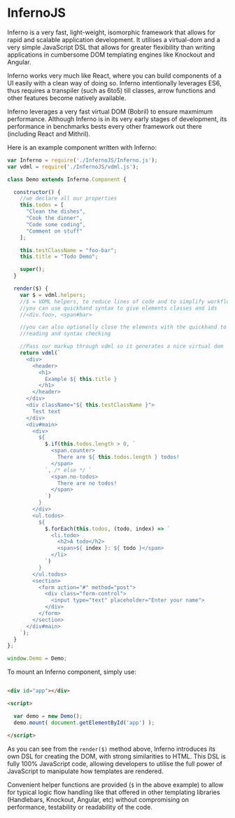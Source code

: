 # InfernoJS

Inferno is a very fast, light-weight, isomorphic framework that allows for rapid
and scalable application development. It utilises a virtual-dom and a very simple
JavaScript DSL that allows for greater flexibility than writing applications in
cumbersome DOM templating engines like Knockout and Angular.

Inferno works very much like React, where you can build components of a UI easily
with a clean way of doing so. Inferno intentionally leverages ES6, thus requires
a transpiler (such as 6to5) till classes, arrow functions and other features become
natively available.

Inferno leverages a very fast virtual DOM (Bobril) to ensure maxmimum performance.
Although Inferno is in its very early stages of development, its performance in
benchmarks bests every other framework out there (including React and Mithril).

Here is an example component written with Inferno:


```javascript
var Inferno = require('./InfernoJS/Inferno.js');
var vdml = require('./InfernoJS/vdml.js');

class Demo extends Inferno.Component {

  constructor() {
    //we declare all our properties
    this.todos = [
      "Clean the dishes",
      "Cook the dinner",
      "Code some coding",
      "Comment on stuff"
    ];

    this.testClassName = "foo-bar";
    this.title = "Todo Demo";

    super();
  }

  render($) {
    var $ = vdml.helpers;
    //$ = VDML helpers, to reduce lines of code and to simplify workflow
    //you can use quickhand syntax to give elements classes and ids
    //<div.foo>, <span#bar>

    //you can also optionally close the elements with the quickhand to allow for easier
    //reading and syntax checking

    //Pass our markup through vdml so it generates a nice virtual dom
    return vdml(`
      <div>
        <header>
          <h1>
            Example ${ this.title }
          </h1>
        </header>
      </div>
      <div className="${ this.testClassName }">
        Test text
      </div>
      <div#main>
        <div>
          ${
            $.if(this.todos.length > 0, `
              <span.counter>
                There are ${ this.todos.length } todos!
              </span>
            `, /* else */ `
              <span.no-todos>
                There are no todos!
              </span>
            `)
          }
        </div>
        <ul.todos>
          ${
            $.forEach(this.todos, (todo, index) => `
              <li.todo>
                <h2>A todo</h2>
                <span>${ index }: ${ todo }</span>
              </li>
            `)
          }
        </ul.todos>
        <section>
          <form action="#" method="post">
            <div class="form-control">
              <input type="text" placeholder="Enter your name">
            </div>
          </form>
        </section>
      </div#main>
    `);
  }
};

window.Demo = Demo;
```

To mount an Inferno component, simply use:

```html

<div id="app"></div>

<script>

  var demo = new Demo();
  demo.mount( document.getElementById('app') );

</script>

```

As you can see from the `render($)` method above, Inferno introduces its own
DSL for creating the DOM, with strong similarities to HTML. This DSL is fully 100% JavaScript code, allowing developers
to utilise the full power of JavaScript to manipulate how templates are rendered.

Convenient helper functions are provided (`$` in the above example) to allow for
typical logic flow handling like that offered in other templating libraries
(Handlebars, Knockout, Angular, etc) without compromising on performance, testability or
readability of the code.
